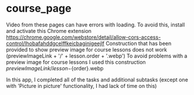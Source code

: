 # course_page
Video from these pages can have errors with loading.
To avoid this, install and activate this Chrome extension https://chrome.google.com/webstore/detail/allow-cors-access-control/lhobafahddgcelffkeicbaginigeejlf
Construction that has been provided to show preview image for course lessons does not work (previewImageLink + '/' + lesson.order + '.webp')
To avoid problems with a preview image for course lessons I used this construction ${previewImageLink}/lesson-${order}.webp

In this app, I completed all of the tasks and additional subtasks (except one with 'Picture in picture' functionality, I had lack of time on this)
